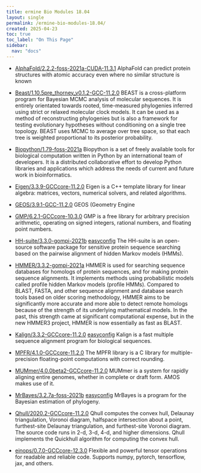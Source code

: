 ```yaml
---
title: ermine Bio Modules 18.04
layout: single
permalink: /ermine-bio-modules-18.04/
created: 2025-04-23
toc: true
toc_label: "On This Page"
sidebar:
  nav: "docs"
---
```


 - [AlphaFold/2.2.2-foss-2021a-CUDA-11.3.1](https://deepmind.com/research/case-studies/alphafold)
AlphaFold can predict protein structures with atomic accuracy even where no similar structure is known
 - [Beast/1.10.5pre_thorney_v0.1.2-GCC-11.2.0](https://beast.community)
BEAST is a cross-platform program for Bayesian MCMC analysis of molecular
 sequences. It is entirely orientated towards rooted, time-measured phylogenies inferred using
 strict or relaxed molecular clock models. It can be used as a method of reconstructing phylogenies
 but is also a framework for testing evolutionary hypotheses without conditioning on a single
 tree topology. BEAST uses MCMC to average over tree space, so that each tree is weighted
 proportional to its posterior probability. 
 - [Biopython/1.79-foss-2021a](https://www.biopython.org)
Biopython is a set of freely available tools for biological
 computation written in Python by an international team of developers. It is
 a distributed collaborative effort to develop Python libraries and
 applications which address the needs of current and future work in
 bioinformatics. 
 - [Eigen/3.3.9-GCCcore-11.2.0](https://eigen.tuxfamily.org)
Eigen is a C++ template library for linear algebra: matrices, vectors, numerical solvers,
 and related algorithms.
 - [GEOS/3.9.1-GCC-11.2.0](https://trac.osgeo.org/geos)
GEOS (Geometry Engine
 - [GMP/6.2.1-GCCcore-10.3.0](https://gmplib.org/)
GMP is a free library for arbitrary precision arithmetic, operating on signed
 integers, rational numbers, and floating point numbers.

 - [HH-suite/3.3.0-gompi-2021b](https://github.com/soedinglab/hh-suite)
[easyconfig](https://github.com/FredHutch/easybuild-life-sciences/blob/master/easyconfigs/h/HH-suite/HH-suite-3.3.0-gompi-2021b.eb)
The HH-suite is an open-source software package 
for sensitive protein sequence searching based on the pairwise 
alignment of hidden Markov models (HMMs).
 - [HMMER/3.3.2-gompi-2021a](http://hmmer.org/)
HMMER is used for searching sequence databases for homologs
 of protein sequences, and for making protein sequence alignments. It
 implements methods using probabilistic models called profile hidden Markov
 models (profile HMMs).  Compared to BLAST, FASTA, and other sequence
 alignment and database search tools based on older scoring methodology,
 HMMER aims to be significantly more accurate and more able to detect remote
 homologs because of the strength of its underlying mathematical models. In the
 past, this strength came at significant computational expense, but in the new
 HMMER3 project, HMMER is now essentially as fast as BLAST.
 - [Kalign/3.3.2-GCCcore-11.2.0](https://github.com/TimoLassmann/kalign)
[easyconfig](https://github.com/FredHutch/easybuild-life-sciences/blob/master/easyconfigs/k/Kalign/Kalign-3.3.2-GCCcore-11.2.0.eb)
Kalign is a fast multiple sequence alignment program for biological sequences.
 - [MPFR/4.1.0-GCCcore-11.2.0](https://www.mpfr.org)
The MPFR library is a C library for multiple-precision floating-point
 computations with correct rounding.

 - [MUMmer/4.0.0beta2-GCCcore-11.2.0](http://mummer.sourceforge.net/)
MUMmer is a system for rapidly aligning entire genomes,
 whether in complete or draft form. AMOS makes use of it.

 - [MrBayes/3.2.7a-foss-2021b](http://mrbayes.csit.fsu.edu)
[easyconfig](https://github.com/FredHutch/easybuild-life-sciences/blob/master/easyconfigs/m/MrBayes/MrBayes-3.2.7a-foss-2021b.eb)
MrBayes is a program for the Bayesian estimation of phylogeny.
 - [Qhull/2020.2-GCCcore-11.2.0](http://www.qhull.org)
Qhull computes the convex hull, Delaunay triangulation, Voronoi diagram,
 halfspace intersection about a point, furthest-site Delaunay triangulation,
 and furthest-site Voronoi diagram. The source code runs in 2-d, 3-d, 4-d, and
 higher dimensions. Qhull implements the Quickhull algorithm for computing the
 convex hull.

 - [einops/0.7.0-GCCcore-12.3.0](https://einops.rocks/)
Flexible and powerful tensor operations for readable and reliable code.
Supports numpy, pytorch, tensorflow, jax, and others.
